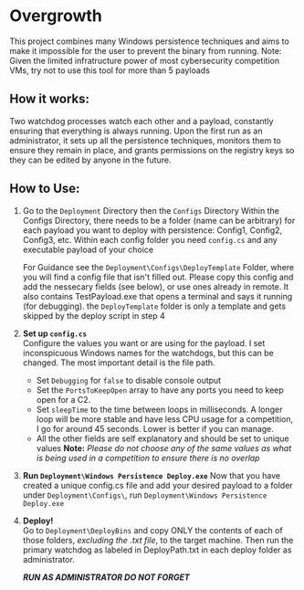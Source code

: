 # Overgrowth

This project combines many Windows persistence techniques and aims to make it impossible for the user to prevent the binary from running.
Note: Given the limited infratructure power of most cybersecurity competition VMs, try not to use this tool for more than 5 payloads

## How it works:

Two watchdog processes watch each other and a payload, constantly ensuring that everything is always running. Upon the first run as an administrator,
it sets up all the persistence techniques, monitors them to ensure they remain in place, and grants permissions on the registry keys so they can be edited 
by anyone in the future.

## How to Use:

1. Go to the `Deployment` Directory then the `Configs` Directory
   Within the Configs Directory, there needs to be a folder (name can be arbitrary) for each payload you want to deploy with persistence: Config1, Config2, Config3, etc.
   Within each config folder you need `config.cs` and any executable payload of your choice
   
   For Guidance see the `Deployment\Configs\DeployTemplate` Folder, where you will find a config file that isn't filled out. Please copy this config and add the nessecary fields (see below), or use ones already in remote. It also contains TestPayload.exe that opens a terminal and says it running (for debugging). the `DeployTemplate` folder is only a template and gets skipped by the deploy script in step 4

3. **Set up `config.cs`**  
   Configure the values you want or are using for the payload. I set inconspicuous Windows names for the watchdogs, but this can be changed. The most important detail is the file path.
   - Set `Debugging` for `false` to disable console output
   - Set the `PortsToKeepOpen` array to have any ports you need to keep open for a C2.
   - Set `sleepTime` to the time between loops in milliseconds. A longer loop will be more stable and have less CPU usage for a competition, I go for around 45 seconds. Lower is better if you can manage.
   - All the other fields are self explanatory and should be set to unique values
   **Note:** _Please do not choose any of the same values as what is being used in a competition to ensure there is no overlap_

4. **Run `Deployment\Windows Persistence Deploy.exe`**
   Now that you have created a unique config.cs file and add your desired payload to a folder under `Deployment\Configs\`, run `Deployment\Windows Persistence Deploy.exe`
   
5. **Deploy!**  
   Go to `Deployment\DeployBins` and copy ONLY the contents of each of those folders, *excluding the .txt file*, to the target machine. Then run the primary watchdog as labeled in DeployPath.txt in each deploy folder as administrator.

   ***RUN AS ADMINISTRATOR DO NOT FORGET***
